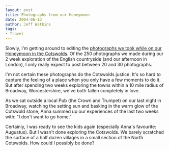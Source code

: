 ```yaml
---
layout: post
title: Photographs from our Honeymoon
date: 2004-06-13
author: Jeff Watkins
tags:
- Travel
---
```


<p>Slowly, I'm getting around to editing the <a
href="http://metrocat.org/photography/honeymoon-in-the-cotswolds">
photographs we took while on our Honeymoon in the Cotswolds</a>. Of the
250 photographs we made during our 2 week exploration of the English
countryside (and our afternoon in London), I only really expect to post
between 20 and 30 photographs.</p>
<p>I'm not certain these photographs do the Cotswolds justice. It's so
hard to capture the feeling of a place when you only have a few moments
to do it. But after spending two weeks exploring the towns within a 10
mile radius of Broadway, Worcestershire, we've both fallen completely
in love.</p>
<p>As we sat outside a local Pub (the Crown and Trumpet) on our last
night in Broadway, watching the setting sun and basking in the warm
glow of the Cotswold stone, Anna summed up our experiences of the last
two weeks with: "I don't want to go home."</p>
<p>Certainly, I was ready to see the kids again (especially Anna's
favourite: Augustus). But I wasn't done exploring the Cotswolds. We
barely scratched the surface of a half dozen villages in a small
section of the North Cotswolds. How could I possibly be done?</p>